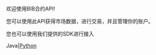 欢迎使用BIB合约API!

您可以使用此API获得市场数据，进行交易，并且管理你的账户。



您也可以使用我们提供的SDK进行接入



Java|[Python](https://github.com/bib-exchange/python-sdk)
